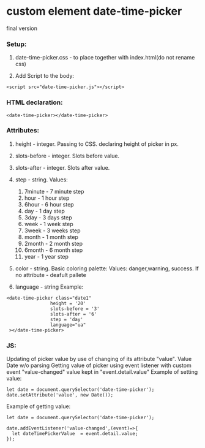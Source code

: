 
#  custom element date-time-picker
final version

 ### Setup:
  1. date-time-picker.css - to place together with index.html(do not rename css)</p>
  2. Add Script to the body:
     
    <script src="date-time-picker.js"></script>


### HTML declaration:

    <date-time-picker></date-time-picker>
    

### Attributes:
   1. height - integer. Passing to CSS. declaring height of picker in px.
   2. slots-before - integer. Slots before value.
   3. slots-after - integer. Slots after value.
   4. step - string. Values:
                    
      1. 7minute - 7 minute step
      2. hour - 1 hour step
      3. 6hour - 6 hour step
      4. day  - 1 day step
      5. 3day - 3 days step
      6. week - 1 week step
      7. 3week - 3 weeks step
      8. month - 1 month step
      9. 2month - 2 month step
      10. 6month - 6 month step
      11. year - 1 year step
                    
        
   5. color - string. Basic coloring palette: Values: danger,warning, success. If no attribute - deafult pallete
   6. language - string
Example:

    <date-time-picker class="date1"
                    height = '20'
                    slots-before = '3'
                    slots-after = '6'
                    step = 'day'
                    language="ua"
     ></date-time-picker>
   
   
### JS:
Updating of picker value by use of changing of its attribute "value". Value Date w/o parsing
Getting value of picker using event listener with custom event "value-changed" value kept in "event.detail.value"
Example of setting value:

    let date = document.querySelector('date-time-picker');
    date.setAttribute('value', new Date());

Example of getting value:

    let date = document.querySelector('date-time-picker');
    
    date.addEventListener('value-changed',(event)=>{
      let dateTimePickerValue  = event.detail.value;
    });
    

